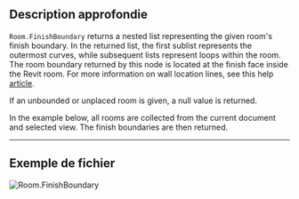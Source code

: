## Description approfondie
`Room.FinishBoundary` returns a nested list representing the given room's finish boundary. In the returned list, the first sublist represents the outermost curves, while subsequent lists represent loops within the room. The room boundary returned by this node is located at the finish face inside the Revit room. For more information on wall location lines, see this help [article](https://help.autodesk.com/view/RVT/2024/ENU/?guid=GUID-0BB62832-36DD-4E06-A9D4-EE98CE0FCF89).

If an unbounded or unplaced room is given, a null value is returned.

In the example below, all rooms are collected from the current document and selected view. The finish boundaries are then returned.
___
## Exemple de fichier

![Room.FinishBoundary](./Revit.Elements.Room.FinishBoundary_img.jpg)

